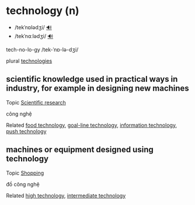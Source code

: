 # technology (n)

- /tekˈnɒlədʒi/ [🔊](https://www.oxfordlearnersdictionaries.com/media/english/uk_pron/t/tec/techn/technology__gb_2.mp3)
- /tekˈnɑːlədʒi/ [🔊](https://www.oxfordlearnersdictionaries.com/media/english/us_pron/t/tec/techn/technology__us_1.mp3)

tech-no-lo-gy /tek-ˈnɒ-lə-dʒi/

plural [technologies]()

## scientific knowledge used in practical ways in industry, for example in designing new machines

Topic [Scientific research](../topics/scientific-research.md#scientific-research)

công nghệ

Related [food technology](), [goal-line technology](), [information technology](), [push technology]()

## machines or equipment designed using technology

Topic [Shopping]()

đồ công nghệ

Related [high technology](), [intermediate technology]()